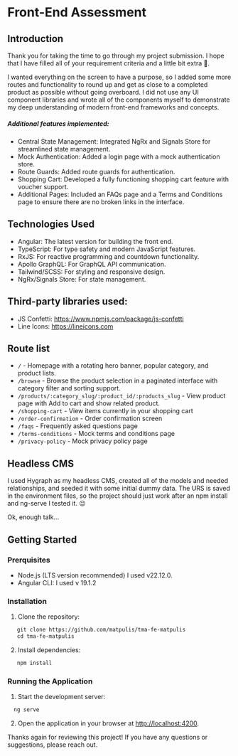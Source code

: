 # Front-End Assessment

## Introduction

Thank you for taking the time to go through my project submission. I hope that I have filled all of your requirement criteria and a little bit extra 🤖.

I wanted everything on the screen to have a purpose, so I added some more routes and functionality to round up and get as close to a completed product as possible without going overboard. I did not use any UI component libraries and wrote all of the components myself to demonstrate my deep understanding of modern front-end frameworks and concepts.

##### Additional features implemented:

- Central State Management: Integrated NgRx and Signals Store for streamlined state management.
- Mock Authentication: Added a login page with a mock authentication store.
- Route Guards: Added route guards for authentication.
- Shopping Cart: Developed a fully functioning shopping cart feature with voucher support.
- Additional Pages: Included an FAQs page and a Terms and Conditions page to ensure there are no broken links in the interface.

## Technologies Used

- Angular: The latest version for building the front end.
- TypeScript: For type safety and modern JavaScript features.
- RxJS: For reactive programming and countdown functionality.
- Apollo GraphQL: For GraphQL API communication.
- Tailwind/SCSS: For styling and responsive design.
- NgRx/Signals Store: For state management.

## Third-party libraries used:

- JS Confetti: https://www.npmjs.com/package/js-confetti
- Line Icons: https://lineicons.com

## Route list

- `/` - Homepage with a rotating hero banner, popular category, and product lists.
- `/browse` - Browse the product selection in a paginated interface with category filter and sorting support.
- `/products/:category_slug/:product_id/:products_slug` - View product page with Add to cart and show related product.
- `/shopping-cart` - View items currently in your shopping cart
- `/order-confirmation` - Order confirmation screen
- `/faqs` - Frequently asked questions page
- `/terms-conditions` - Mock terms and conditions page
- `/privacy-policy` - Mock privacy policy page

## Headless CMS

I used Hygraph as my headless CMS, created all of the models and needed relationships, and seeded it with some initial dummy data. The URS is saved in the environment files, so the project should just work after an npm install and ng-serve I tested it. 😉

Ok, enough talk...

## Getting Started

### Prerquisites

- Node.js (LTS version recommended) I used v22.12.0.
- Angular CLI: I used v 19.1.2

### Installation

1. Clone the repository:

```bash
   git clone https://github.com/matpulis/tma-fe-matpulis
   cd tma-fe-matpulis
```

2. Install dependencies:

```bash
   npm install
```

### Running the Application

1. Start the development server:

```bash
  ng serve
```

2. Open the application in your browser at [http://localhost:4200](http://localhost:4200).

Thanks again for reviewing this project!
If you have any questions or suggestions, please reach out.
